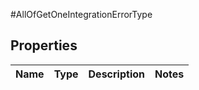 #AllOfGetOneIntegrationErrorType

## Properties
Name | Type | Description | Notes
------------ | ------------- | ------------- | -------------

